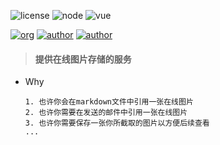 ![license](https://img.shields.io/badge/license-GNU-100000.svg)
![node](https://img.shields.io/badge/platform-node-green.svg)
![vue](https://img.shields.io/badge/platform-vue-lightred.svg)

[![org](https://img.shields.io/badge/org-@LazyKoala-yellow.svg)](https://github.com/lazy-koala/)
[![author](https://img.shields.io/badge/author-@acexy-blue.svg)](https://github.com/acexy/)
[![author](https://img.shields.io/badge/author-@qazyuan-blue.svg)](https://github.com/qazyan/)

> #### 提供在线图片存储的服务

- Why

    ```
    1. 也许你会在markdown文件中引用一张在线图片
    2. 也许你需要在发送的邮件中引用一张在线图片
    3. 也许你需要保存一张你所截取的图片以方便后续查看
    ...
    ```